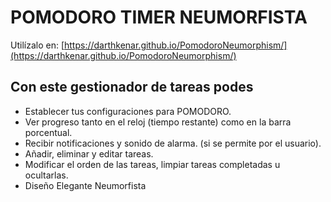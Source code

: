 # POMODORO TIMER NEUMORFISTA

Utilízalo en:
[https://darthkenar.github.io/PomodoroNeumorphism/](https://darthkenar.github.io/PomodoroNeumorphism/)

## Con este gestionador de tareas podes

- Establecer tus configuraciones para POMODORO.
- Ver progreso tanto en el reloj (tiempo restante) como en la barra porcentual.
- Recibir notificaciones y sonido de alarma. (si se permite por el usuario).
- Añadir, eliminar y editar tareas.
- Modificar el orden de las tareas, limpiar tareas completadas u ocultarlas.
- Diseño Elegante Neumorfista
